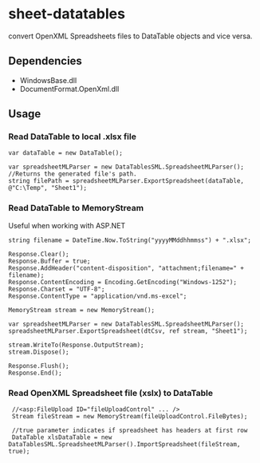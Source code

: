 # sheet-datatables
convert OpenXML Spreadsheets files to DataTable objects and vice versa.

## Dependencies
* WindowsBase.dll
* DocumentFormat.OpenXml.dll

## Usage
### Read DataTable to local .xlsx file
```
var dataTable = new DataTable();

var spreadsheetMLParser = new DataTablesSML.SpreadsheetMLParser();
//Returns the generated file's path.
string filePath = spreadsheetMLParser.ExportSpreadsheet(dataTable, @"C:\Temp", "Sheet1");
```

### Read DataTable to MemoryStream
Useful when working with ASP.NET

```
string filename = DateTime.Now.ToString("yyyyMMddhhmmss") + ".xlsx";

Response.Clear();
Response.Buffer = true;
Response.AddHeader("content-disposition", "attachment;filename=" + filename);
Response.ContentEncoding = Encoding.GetEncoding("Windows-1252");
Response.Charset = "UTF-8";
Response.ContentType = "application/vnd.ms-excel";

MemoryStream stream = new MemoryStream();

var spreadsheetMLParser = new DataTablesSML.SpreadsheetMLParser();
spreadsheetMLParser.ExportSpreadsheet(dtCsv, ref stream, "Sheet1");

stream.WriteTo(Response.OutputStream);
stream.Dispose();

Response.Flush();
Response.End();
```

### Read OpenXML Spreadsheet file (xslx) to DataTable

```
 //<asp:FileUpload ID="fileUploadControl" ... />
 Stream fileStream = new MemoryStream(fileUploadControl.FileBytes);
 
 //true parameter indicates if spreadsheet has headers at first row
 DataTable xlsDataTable = new DataTablesSML.SpreadsheetMLParser().ImportSpreadsheet(fileStream, true);
```
